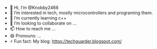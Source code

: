 - 👋 Hi, I’m @Knobby2468
- 👀 I’m interested in tech, mostly microcontrollers and programing them.
- 🌱 I’m currently learning c++
- 💞️ I’m looking to collaborate on ...
- 📫 How to reach me ...
- 😄 Pronouns: ...
- ⚡ Fun fact: My blog: https://techguarder.blogspot.com/

<!---
Knobby2468/Knobby2468 is a ✨ special ✨ repository because its `README.md` (this file) appears on your GitHub profile.
You can click the Preview link to take a look at your changes.
--->

